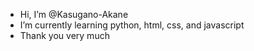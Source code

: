 - Hi, I’m @Kasugano-Akane
- I’m currently learning python, html, css, and javascript 
- Thank you very much
<!---
Kasugano-Akane/Kasugano-Akane is a ✨ special ✨ repository because its `README.md` (this file) appears on your GitHub profile.
You can click the Preview link to take a look at your changes.
--->
